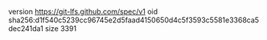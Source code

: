 version https://git-lfs.github.com/spec/v1
oid sha256:d1f540c5239cc96745e2d5faad4150650d4c5f3593c5581e3368ca5dec241da1
size 3391
